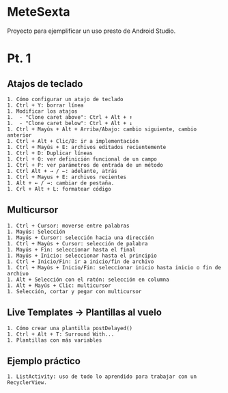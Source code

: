 # MeteSexta
Proyecto para ejemplificar un uso presto de Android Studio.

# Pt. 1

## Atajos de teclado	
	
	1. Cómo configurar un atajo de teclado
	1. Ctrl + Y: borrar línea
	1. Modificar los atajos
	1.  - "Clone caret above": Ctrl + Alt + ↑
	1.  - "Clone caret below": Ctrl + Alt + ↓
	1. Ctrl + Mayús + Alt + Arriba/Abajo: cambio siguiente, cambio anterior
	1. Ctrl + Alt + Clic/B: ir a implementación
	1. Ctrl + Mayús + E: archivos editados recientemente
	1. Ctrl + D: Duplicar líneas
	1. Ctrl + Q: ver definición funcional de un campo
	1. Ctrl + P: ver parámetros de entrada de un método
	1. Ctrl Alt + → / ←: adelante, atrás
	1. Ctrl + Mayus + E: archivos recientes
	1. Alt + ← / →: cambiar de pestaña.
	1. Crl + Alt + L: formatear código


## Multicursor

	1. Ctrl + Cursor: moverse entre palabras
	1. Mayús: Selección
	1. Mayús + Cursor: selección hacia una dirección
	1. Ctrl + Mayús + Cursor: selección de palabra
	1. Mayús + Fin: seleccionar hasta el final
	1. Mayús + Inicio: seleccionar hasta el principio
	1. Ctrl + Inicio/Fin: ir a inicio/fin de archivo
	1. Ctrl + Mayús + Inicio/Fin: seleccionar inicio hasta inicio o fin de archivo
	1. Alt + Selección con el ratón: selección en columna
	1. Alt + Mayús + Clic: multicursor
	1. Selección, cortar y pegar con multicursor
	
	
## Live Templates -> Plantillas al vuelo

	1. Cómo crear una plantilla postDelayed()
	1. Ctrl + Alt + T: Surround With...
	1. Plantillas con más variables
	

## Ejemplo práctico
	
	1. ListActivity: uso de todo lo aprendido para trabajar con un RecyclerView.
